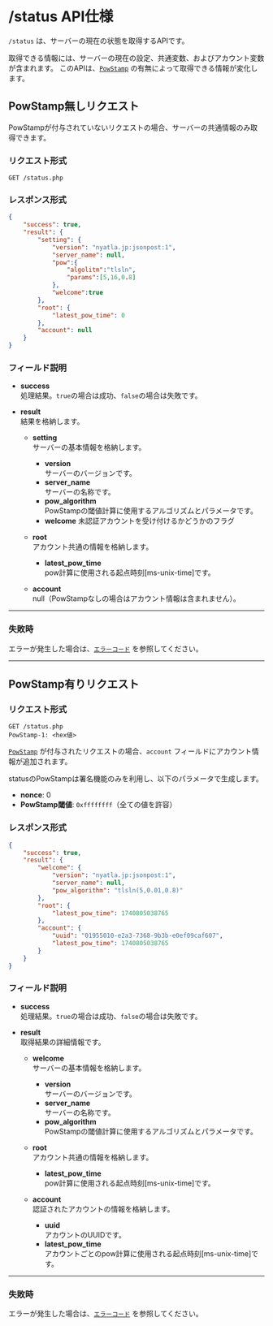# /status API仕様

`/status` は、サーバーの現在の状態を取得するAPIです。

取得できる情報には、サーバーの現在の設定、共通変数、およびアカウント変数が含まれます。
このAPIは、[`PowStamp`](../../powstamp.md) の有無によって取得できる情報が変化します。

## PowStamp無しリクエスト

PowStampが付与されていないリクエストの場合、サーバーの共通情報のみ取得できます。

### リクエスト形式

```http
GET /status.php
```

### レスポンス形式

```json
{
    "success": true,
    "result": {
        "setting": {
            "version": "nyatla.jp:jsonpost:1",
            "server_name": null,
            "pow":{
                "algolitm":"tlsln",
                "params":[5,16,0.8]
            },
            "welcome":true
        },
        "root": {
            "latest_pow_time": 0
        },
        "account": null
    }
}
```

### フィールド説明

- **success**  
    処理結果。`true`の場合は成功、`false`の場合は失敗です。

- **result**  
    結果を格納します。

    - **setting**  
        サーバーの基本情報を格納します。
        - **version**  
            サーバーのバージョンです。
        - **server_name**  
            サーバーの名称です。
        - **pow_algorithm**  
            PowStampの閾値計算に使用するアルゴリズムとパラメータです。
        - **welcome**
            未認証アカウントを受け付けるかどうかのフラグ
    - **root**  
        アカウント共通の情報を格納します。
        - **latest_pow_time**  
            pow計算に使用される起点時刻[ms-unix-time]です。

    - **account**  
        null（PowStampなしの場合はアカウント情報は含まれません）。

---

### 失敗時

エラーが発生した場合は、[`エラーコード`](./errorcodes.md) を参照してください。

---

## PowStamp有りリクエスト

### リクエスト形式

```http
GET /status.php
PowStamp-1: <hex値>
```

[`PowStamp`](../../powstamp.md) が付与されたリクエストの場合、`account` フィールドにアカウント情報が追加されます。

statusのPowStampは署名機能のみを利用し、以下のパラメータで生成します。

- **nonce**: 0
- **PowStamp閾値**: `0xffffffff`（全ての値を許容）

### レスポンス形式

```json
{
    "success": true,
    "result": {
        "welcome": {
            "version": "nyatla.jp:jsonpost:1",
            "server_name": null,
            "pow_algorithm": "tlsln(5,0.01,0.8)"
        },
        "root": {
            "latest_pow_time": 1740805038765
        },
        "account": {
            "uuid": "01955010-e2a3-7368-9b3b-e0ef09caf607",
            "latest_pow_time": 1740805038765
        }
    }
}
```

### フィールド説明

- **success**  
    処理結果。`true`の場合は成功、`false`の場合は失敗です。

- **result**  
    取得結果の詳細情報です。

    - **welcome**  
        サーバーの基本情報を格納します。
        - **version**  
            サーバーのバージョンです。
        - **server_name**  
            サーバーの名称です。
        - **pow_algorithm**  
            PowStampの閾値計算に使用するアルゴリズムとパラメータです。

    - **root**  
        アカウント共通の情報を格納します。
        - **latest_pow_time**  
            pow計算に使用される起点時刻[ms-unix-time]です。

    - **account**  
        認証されたアカウントの情報を格納します。
        - **uuid**  
            アカウントのUUIDです。
        - **latest_pow_time**  
            アカウントごとのpow計算に使用される起点時刻[ms-unix-time]です。

---

### 失敗時

エラーが発生した場合は、[`エラーコード`](./errorcodes.md) を参照してください。


